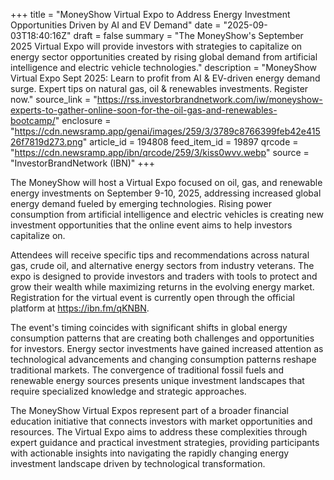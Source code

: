 +++
title = "MoneyShow Virtual Expo to Address Energy Investment Opportunities Driven by AI and EV Demand"
date = "2025-09-03T18:40:16Z"
draft = false
summary = "The MoneyShow's September 2025 Virtual Expo will provide investors with strategies to capitalize on energy sector opportunities created by rising global demand from artificial intelligence and electric vehicle technologies."
description = "MoneyShow Virtual Expo Sept 2025: Learn to profit from AI & EV-driven energy demand surge. Expert tips on natural gas, oil & renewables investments. Register now."
source_link = "https://rss.investorbrandnetwork.com/iw/moneyshow-experts-to-gather-online-soon-for-the-oil-gas-and-renewables-bootcamp/"
enclosure = "https://cdn.newsramp.app/genai/images/259/3/3789c8766399feb42e41526f7819d273.png"
article_id = 194808
feed_item_id = 19897
qrcode = "https://cdn.newsramp.app/ibn/qrcode/259/3/kiss0wvv.webp"
source = "InvestorBrandNetwork (IBN)"
+++

<p>The MoneyShow will host a Virtual Expo focused on oil, gas, and renewable energy investments on September 9-10, 2025, addressing increased global energy demand fueled by emerging technologies. Rising power consumption from artificial intelligence and electric vehicles is creating new investment opportunities that the online event aims to help investors capitalize on.</p><p>Attendees will receive specific tips and recommendations across natural gas, crude oil, and alternative energy sectors from industry veterans. The expo is designed to provide investors and traders with tools to protect and grow their wealth while maximizing returns in the evolving energy market. Registration for the virtual event is currently open through the official platform at <a href="https://ibn.fm/qKNBN" rel="nofollow" target="_blank">https://ibn.fm/qKNBN</a>.</p><p>The event's timing coincides with significant shifts in global energy consumption patterns that are creating both challenges and opportunities for investors. Energy sector investments have gained increased attention as technological advancements and changing consumption patterns reshape traditional markets. The convergence of traditional fossil fuels and renewable energy sources presents unique investment landscapes that require specialized knowledge and strategic approaches.</p><p>The MoneyShow Virtual Expos represent part of a broader financial education initiative that connects investors with market opportunities and resources. The Virtual Expo aims to address these complexities through expert guidance and practical investment strategies, providing participants with actionable insights into navigating the rapidly changing energy investment landscape driven by technological transformation.</p>